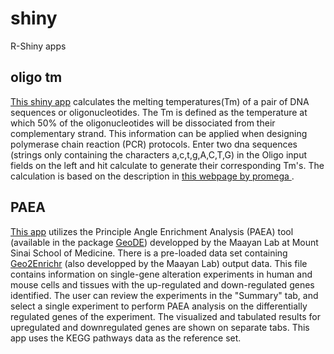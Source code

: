 # shiny
R-Shiny apps

oligo tm
--------------------------

[This shiny app](https://dsurujon.shinyapps.io/primer-tm/) calculates the melting temperatures(Tm) of a pair of DNA sequences or oligonucleotides. The Tm is defined as the temperature at which 50% of the oligonucleotides will be dissociated from their complementary strand. This information can be applied when designing polymerase chain reaction (PCR) protocols. Enter two dna sequences (strings only containing the characters a,c,t,g,A,C,T,G) in the Oligo input fields on the left and hit calculate to generate their corresponding Tm's. 
The calculation is based on the description in [this webpage by promega ](https://www.promega.com/techserv/tools/biomath/calc11.htm#disc). 


PAEA
--------------------------
[This app](https://dsurujon.shinyapps.io/PAEA_App/) utilizes the Principle Angle Enrichment Analysis (PAEA) tool (available in the package [GeoDE](http://cran.r-project.org/web/packages/GeoDE/GeoDE.pdf)) developped by the Maayan Lab at Mount Sinai School of Medicine. There is a pre-loaded data set containing [Geo2Enrichr](http://maayanlab.net/g2e/) (also developped by the Maayan Lab) output data. This file contains information on single-gene alteration experiments in human and mouse cells and tissues with the up-regulated and down-regulated genes identified. The user can review the experiments in the "Summary" tab, and select a single experiment to perform PAEA analysis on the differentially regulated genes of the experiment. The visualized and tabulated results for upregulated and downregulated genes are shown on separate tabs. This app uses the KEGG pathways data as the reference set. 
